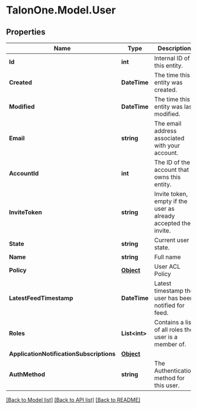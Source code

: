 # TalonOne.Model.User
## Properties

Name | Type | Description | Notes
------------ | ------------- | ------------- | -------------
**Id** | **int** | Internal ID of this entity. | 
**Created** | **DateTime** | The time this entity was created. | 
**Modified** | **DateTime** | The time this entity was last modified. | 
**Email** | **string** | The email address associated with your account. | 
**AccountId** | **int** | The ID of the account that owns this entity. | 
**InviteToken** | **string** | Invite token, empty if the user as already accepted their invite. | 
**State** | **string** | Current user state. | 
**Name** | **string** | Full name | 
**Policy** | [**Object**](.md) | User ACL Policy | 
**LatestFeedTimestamp** | **DateTime** | Latest timestamp the user has been notified for feed. | [optional] 
**Roles** | **List&lt;int&gt;** | Contains a list of all roles the user is a member of. | [optional] 
**ApplicationNotificationSubscriptions** | [**Object**](.md) |  | [optional] 
**AuthMethod** | **string** | The Authentication method for this user. | [optional] 

[[Back to Model list]](../README.md#documentation-for-models) [[Back to API list]](../README.md#documentation-for-api-endpoints) [[Back to README]](../README.md)

